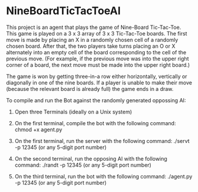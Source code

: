 # NineBoardTicTacToeAI

This project is an agent that plays the game of Nine-Board Tic-Tac-Toe. This game is played on a 3 x 3 array of 3 x 3 Tic-Tac-Toe boards. The first move is made by placing an X in a randomly chosen cell of a randomly chosen board. After that, the two players take turns placing an O or X alternately into an empty cell of the board corresponding to the cell of the previous move. (For example, if the previous move was into the upper right corner of a board, the next move must be made into the upper right board.)

The game is won by getting three-in-a row either horizontally, vertically or diagonally in one of the nine boards. If a player is unable to make their move (because the relevant board is already full) the game ends in a draw.

To compile and run the Bot against the randomly generated oppossing AI:
1) Open three Terminals (ideally on a Unix system)

2) On the first terminal, compile the bot with the following command:
chmod +x agent.py

3) On the first terminal, run the server with the following command:
./servt -p 12345 (or any 5-digit port number)

4) On the second terminal, run the opposing AI with the following command:
./randt -p 12345 (or any 5-digit port number)

5) On the third terminal, run the bot with the following command:
./agent.py -p 12345 (or any 5-digit port number)
